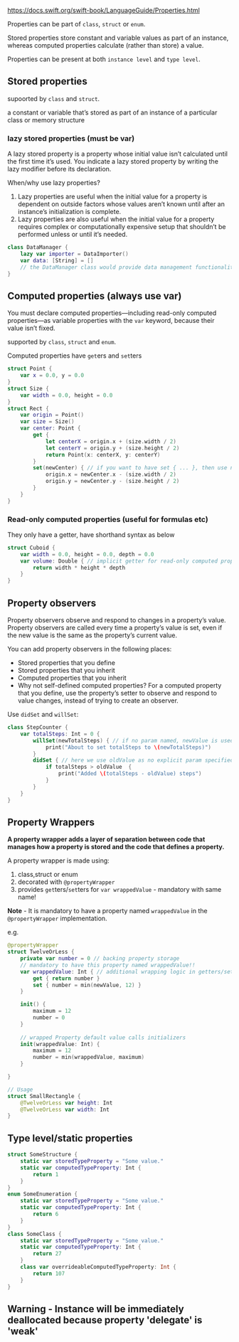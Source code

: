 

https://docs.swift.org/swift-book/LanguageGuide/Properties.html

Properties can be part of `class`, `struct` or `enum`.

Stored properties store constant and variable values as part of an instance, whereas computed properties calculate (rather than store) a value.

Properties can be present at both `instance level` and `type level`.

## Stored properties

supoorted by `class` and `struct`.

a constant or variable that’s stored as part of an instance of a particular class or memory structure

### lazy stored properties (must be var)

A lazy stored property is a property whose initial value isn’t calculated until the first time it’s used. You indicate a lazy stored property by writing the lazy modifier before its declaration.

When/why use lazy properties?
1. Lazy properties are useful when the initial value for a property is dependent on outside factors whose values aren’t known until after an instance’s initialization is complete. 
2. Lazy properties are also useful when the initial value for a property requires complex or computationally expensive setup that shouldn’t be performed unless or until it’s needed.

```swift
class DataManager {
    lazy var importer = DataImporter()
    var data: [String] = []
    // the DataManager class would provide data management functionality here
}
```


## Computed properties (always use var)

You must declare computed properties—including read-only computed properties—as variable properties with the `var` keyword, because their value isn’t fixed.

supported by `class`, `struct` and `enum`.

Computed properties have `get`ers and `set`ters
```swift
struct Point {
    var x = 0.0, y = 0.0
}
struct Size {
    var width = 0.0, height = 0.0
}
struct Rect {
    var origin = Point()
    var size = Size()
    var center: Point {
        get {
            let centerX = origin.x + (size.width / 2)
            let centerY = origin.y + (size.height / 2)
            return Point(x: centerX, y: centerY)
        }
        set(newCenter) { // if you want to have set { ... }, then use newValue instead of newCenter in body 
            origin.x = newCenter.x - (size.width / 2)
            origin.y = newCenter.y - (size.height / 2)
        }
    }
}
```

### Read-only computed properties (useful for formulas etc)

They only have a getter, have shorthand syntax as below
```swift
struct Cuboid {
    var width = 0.0, height = 0.0, depth = 0.0
    var volume: Double { // implicit getter for read-only computed property volume
        return width * height * depth
    }
}
```


## Property observers

Property observers observe and respond to changes in a property’s value. Property observers are called every time a property’s value is set, even if the new value is the same as the property’s current value.

You can add property observers in the following places:
* Stored properties that you define
* Stored properties that you inherit
* Computed properties that you inherit
* Why not self-defined computed properties? For a computed property that you define, use the property’s setter to observe and respond to value changes, instead of trying to create an observer.

Use `didSet` and `willSet`:
```swift
class StepCounter {
    var totalSteps: Int = 0 {
        willSet(newTotalSteps) { // if no param named, newValue is used
            print("About to set totalSteps to \(newTotalSteps)")
        }
        didSet { // here we use oldValue as no explicit param specified
            if totalSteps > oldValue  {
                print("Added \(totalSteps - oldValue) steps")
            }
        }
    }
}
```

## Property Wrappers

**A property wrapper adds a layer of separation between code that manages how a property is stored and the code that defines a property.**

A property wrapper is made using:
1. class,struct or enum
2. decorated with `@propertyWrapper`
3. provides `get`ters/`set`ters for `var wrappedValue` - mandatory with same name!


**Note** - It is mandatory to have a property named `wrappedValue` in the `@propertyWrapper` implementation.

e.g.
```swift
@propertyWrapper
struct TwelveOrLess {
    private var number = 0 // backing property storage
    // mandatory to have this property named wrappedValue!!
    var wrappedValue: Int { // additional wrapping logic in getters/setters over backing property above
        get { return number }
        set { number = min(newValue, 12) }
    }

    init() {
        maximum = 12
        number = 0
    }
    
    // wrapped Property default value calls initializers
    init(wrappedValue: Int) {
        maximum = 12
        number = min(wrappedValue, maximum)
    }

}

// Usage
struct SmallRectangle {
    @TwelveOrLess var height: Int
    @TwelveOrLess var width: Int
}
```



## Type level/static properties

```swift
struct SomeStructure {
    static var storedTypeProperty = "Some value."
    static var computedTypeProperty: Int {
        return 1
    }
}
enum SomeEnumeration {
    static var storedTypeProperty = "Some value."
    static var computedTypeProperty: Int {
        return 6
    }
}
class SomeClass {
    static var storedTypeProperty = "Some value."
    static var computedTypeProperty: Int {
        return 27
    }
    class var overrideableComputedTypeProperty: Int {
        return 107
    }
}
```

## Warning - Instance will be immediately deallocated because property 'delegate' is 'weak'

